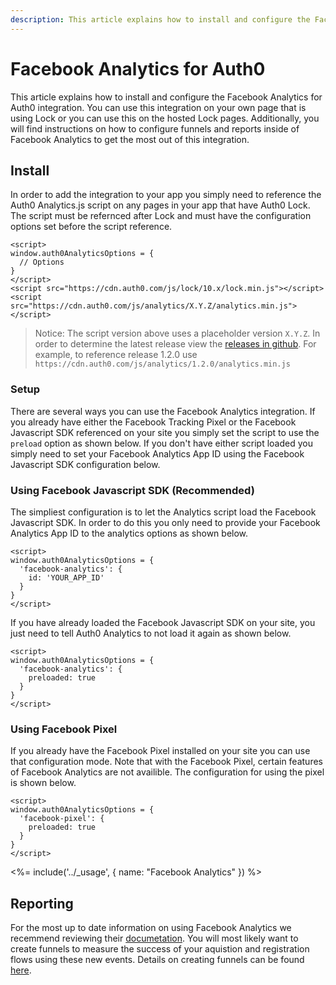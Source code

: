```yaml
---
description: This article explains how to install and configure the Facebook Analytics for Auth0 integration.
---
```


# Facebook Analytics for Auth0

This article explains how to install and configure the Facebook Analytics for Auth0 integration. You can use this integration on your own page that is using Lock or you can use this on the hosted Lock pages. Additionally, you will find instructions on how to configure funnels and reports inside of Facebook Analytics to get the most out of this integration.


## Install
In order to add the integration to your app you simply need to reference the Auth0 Analytics.js script on any pages in your app that have Auth0 Lock. The script must be refernced after Lock and must have the configuration options set before the script reference.

```
<script>
window.auth0AnalyticsOptions = {
  // Options
}
</script>
<script src="https://cdn.auth0.com/js/lock/10.x/lock.min.js"></script>
<script src="https://cdn.auth0.com/js/analytics/X.Y.Z/analytics.min.js"></script>
```

> Notice: The script version above uses a placeholder version `X.Y.Z`. In order to determine the latest release view the [releases in github](https://github.com/auth0/auth0-analytics.js/releases/). For example, to reference release 1.2.0 use `https://cdn.auth0.com/js/analytics/1.2.0/analytics.min.js`

### Setup
There are several ways you can use the Facebook Analytics integration. If you already have either the Facebook Tracking Pixel or the Facebook Javascript SDK referenced on your site you simply set the script to use the `preload` option as shown below. If you don't have either script loaded you simply need to set your Facebook Analytics App ID using the Facebook Javascript SDK configuration below.

### Using Facebook Javascript SDK (Recommended)

The simpliest configuration is to let the Analytics script load the Facebook Javascript SDK. In order to do this you only need to provide your Facebook Analytics App ID to the analytics options as shown below.

```
<script>
window.auth0AnalyticsOptions = {
  'facebook-analytics': {
    id: 'YOUR_APP_ID'
  }
}
</script>
```

If you have already loaded the Facebook Javascript SDK on your site, you just need to tell Auth0 Analytics to not load it again as shown below.

```
<script>
window.auth0AnalyticsOptions = {
  'facebook-analytics': {
    preloaded: true
  }
}
</script>
```

### Using Facebook Pixel
If you already have the Facebook Pixel installed on your site you can use that configuration mode. Note that with the Facebook Pixel, certain features of Facebook Analytics are not availible. The configuration for using the pixel is shown below.

```
<script>
window.auth0AnalyticsOptions = {
  'facebook-pixel': {
    preloaded: true
  }
}
</script>
```

<%= include('../_usage', { name: "Facebook Analytics" }) %>

## Reporting
For the most up to date information on using Facebook Analytics we recemmend reviewing their [documetation](https://www.facebook.com/help/analytics/1710582659188030). You will most likely want to create funnels to measure the success of your aquistion and registration flows using these new events. Details on creating funnels can be found [here](https://www.facebook.com/help/analytics/935921203105136).
